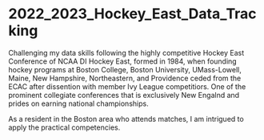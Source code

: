 # 2022_2023_Hockey_East_Data_Tracking
Challenging my data skills following the highly competitive Hockey East Conference of NCAA DI
Hockey East, formed in 1984, when founding hockey programs at Boston College, Boston University, UMass-Lowell, Maine, New Hampshire, Northeastern, and Providence ceded from the ECAC after dissention with member Ivy League competitiors. One of the prominent collegiate conferences that is exclusively New Engalnd and prides on earning national championships. 

As a resident in the Boston area who attends matches, I am intrigued to apply the practical competencies. 
